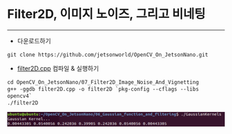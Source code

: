 # Filter2D, 이미지 노이즈, 그리고 비네팅
***
* 다운로드하기
```
git clone https://github.com/jetsonworld/OpenCV_On_JetsonNano.git
```

* [filter2D.cpp](https://raw.githubusercontent.com/jetsonworld/OpenCV_On_JetsonNano/master/07_Filter2D_Image_Noise_And_Vignetting/filter2D.cpp) 컴파일 & 실행하기
```
cd OpenCV_On_JetsonNano/07_Filter2D_Image_Noise_And_Vignetting
g++ -ggdb filter2D.cpp -o filter2D `pkg-config --cflags --libs opencv4`
./filter2D
```
![GaussianKernels.png](https://raw.githubusercontent.com/jetsonworld/OpenCV_On_JetsonNano/master/06_Gaussian_function_and_filtering/GaussianKernels.png)

